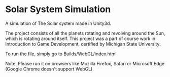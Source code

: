 # Solar System Simulation

A simulation of The Solar system made in Unity3d.

The project consists of all the planets rotating and revolving around the Sun, which is rotating around itself. This project was a part of course work in Introduction to Game Development, certified by Michigan State University.

To run the file, simply go to Builds/WebGL/index.html

Note: Please run it on browsers like Mozilla Firefox, Safari or Microsoft Edge (Google Chrome doesn't support WebGL).
